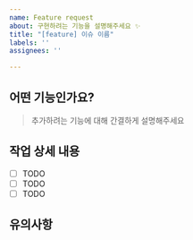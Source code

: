 ```yaml
---
name: Feature request
about: 구현하려는 기능을 설명해주세요 ✨
title: "[feature] 이슈 이름"
labels: ''
assignees: ''

---
```


## 어떤 기능인가요?

> 추가하려는 기능에 대해 간결하게 설명해주세요

## 작업 상세 내용

- [ ] TODO
- [ ] TODO
- [ ] TODO

## 유의사항

